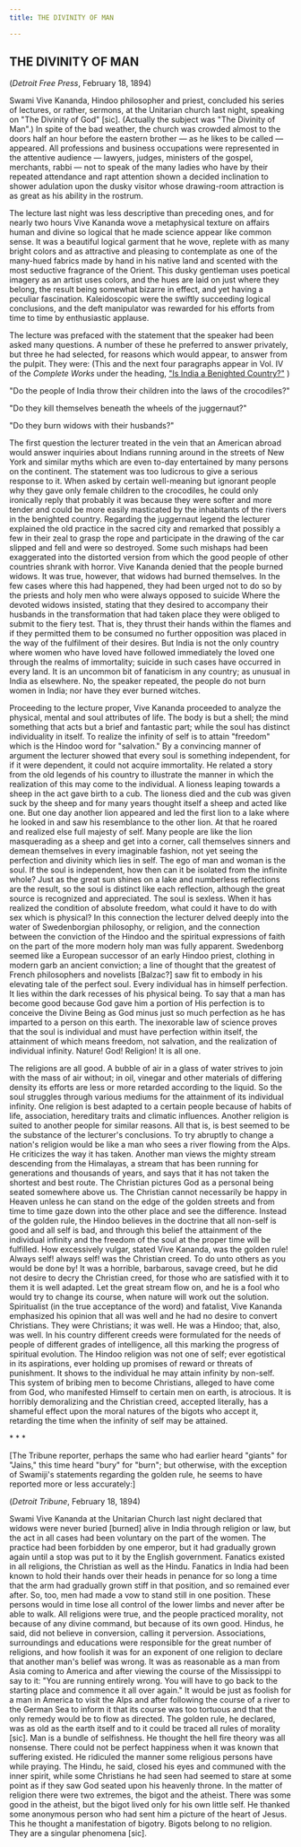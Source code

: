 ```yaml
---
title: THE DIVINITY OF MAN

---
```





  

## THE DIVINITY OF MAN

(*Detroit Free Press*, February 18, 1894)

Swami Vive Kananda, Hindoo philosopher and priest, concluded his series
of lectures, or rather, sermons, at the Unitarian church last night,
speaking on "The Divinity of God" \[sic\]. (Actually the subject was
"The Divinity of Man".) In spite of the bad weather, the church was
crowded almost to the doors half an hour before the eastern brother — as
he likes to be called — appeared. All professions and business
occupations were represented in the attentive audience — lawyers,
judges, ministers of the gospel, merchants, rabbi — not to speak of the
many ladies who have by their repeated attendance and rapt attention
shown a decided inclination to shower adulation upon the dusky visitor
whose drawing-room attraction is as great as his ability in the rostrum.

The lecture last night was less descriptive than preceding ones, and for
nearly two hours Vive Kananda wove a metaphysical texture on affairs
human and divine so logical that he made science appear like common
sense. It was a beautiful logical garment that he wove, replete with as
many bright colors and as attractive and pleasing to contemplate as one
of the many-hued fabrics made by hand in his native land and scented
with the most seductive fragrance of the Orient. This dusky gentleman
uses poetical imagery as an artist uses colors, and the hues are laid on
just where they belong, the result being somewhat bizarre in effect, and
yet having a peculiar fascination. Kaleidoscopic were the swiftly
succeeding logical conclusions, and the deft manipulator was rewarded
for his efforts from time to time by enthusiastic applause.

The lecture was prefaced with the statement that the speaker had been
asked many questions. A number of these he preferred to answer
privately, but three he had selected, for reasons which would appear, to
answer from the pulpit. They were: (This and the next four paragraphs
appear in Vol. IV of the *Complete Works* under the heading, ["Is India
a Benighted
Country?"](../../volume_4/lectures_and_discourses/is_india_a_benighted_country.htm#v3_ran)
)

"Do the people of India throw their children into the laws of the
crocodiles?"

"Do they kill themselves beneath the wheels of the juggernaut?"

"Do they burn widows with their husbands?"

The first question the lecturer treated in the vein that an American
abroad would answer inquiries about Indians running around in the
streets of New York and similar myths which are even to-day entertained
by many persons on the continent. The statement was too ludicrous to
give a serious response to it. When asked by certain well-meaning but
ignorant people why they gave only female children to the crocodiles, he
could only ironically reply that probably it was because they were
softer and more tender and could be more easily masticated by the
inhabitants of the rivers in the benighted country. Regarding the
juggernaut legend the lecturer explained the old practice in the sacred
city and remarked that possibly a few in their zeal to grasp the rope
and participate in the drawing of the car slipped and fell and were so
destroyed. Some such mishaps had been exaggerated into the distorted
version from which the good people of other countries shrank with
horror. Vive Kananda denied that the people burned widows. It was true,
however, that widows had burned themselves. In the few cases where this
had happened, they had been urged not to do so by the priests and holy
men who were always opposed to suicide Where the devoted widows
insisted, stating that they desired to accompany their husbands in the
transformation that had taken place they were obliged to submit to the
fiery test. That is, they thrust their hands within the flames and if
they permitted them to be consumed no further opposition was placed in
the way of the fulfilment of their desires. But India is not the only
country where women who have loved have followed immediately the loved
one through the realms of immortality; suicide in such cases have
occurred in every land. It is an uncommon bit of fanaticism in any
country; as unusual in India as elsewhere. No, the speaker repeated, the
people do not burn women in India; nor have they ever burned witches.

Proceeding to the lecture proper, Vive Kananda proceeded to analyze the
physical, mental and soul attributes of life. The body is but a shell;
the mind something that acts but a brief and fantastic part; while the
soul has distinct individuality in itself. To realize the infinity of
self is to attain "freedom" which is the Hindoo word for "salvation." By
a convincing manner of argument the lecturer showed that every soul is
something independent, for if it were dependent, it could not acquire
immortality. He related a story from the old legends of his country to
illustrate the manner in which the realization of this may come to the
individual. A lioness leaping towards a sheep in the act gave birth to a
cub. The lioness died and the cub was given suck by the sheep and for
many years thought itself a sheep and acted like one. But one day
another lion appeared and led the first lion to a lake where he looked
in and saw his resemblance to the other lion. At that he roared and
realized else full majesty of self. Many people are like the lion
masquerading as a sheep and get into a corner, call themselves sinners
and demean themselves in every imaginable fashion, not yet seeing the
perfection and divinity which lies in self. The ego of man and woman is
the soul. If the soul is independent, how then can it be isolated from
the infinite whole? Just as the great sun shines on a lake and
numberless reflections are the result, so the soul is distinct like each
reflection, although the great source is recognized and appreciated. The
soul is sexless. When it has realized the condition of absolute freedom,
what could it have to do with sex which is physical? In this connection
the lecturer delved deeply into the water of Swedenborgian philosophy,
or religion, and the connection between the conviction of the Hindoo and
the spiritual expressions of faith on the part of the more modern holy
man was fully apparent. Swedenborg seemed like a European successor of
an early Hindoo priest, clothing in modern garb an ancient conviction; a
line of thought that the greatest of French philosophers and novelists
\[Balzac?\] saw fit to embody in his elevating tale of the perfect soul.
Every individual has in himself perfection. It lies within the dark
recesses of his physical being. To say that a man has become good
because God gave him a portion of His perfection is to conceive the
Divine Being as God minus just so much perfection as he has imparted to
a person on this earth. The inexorable law of science proves that the
soul is individual and must have perfection within itself, the
attainment of which means freedom, not salvation, and the realization of
individual infinity. Nature! God! Religion! It is all one.

The religions are all good. A bubble of air in a glass of water strives
to join with the mass of air without; in oil, vinegar and other
materials of differing density its efforts are less or more retarded
according to the liquid. So the soul struggles through various mediums
for the attainment of its individual infinity. One religion is best
adapted to a certain people because of habits of life, association,
hereditary traits and climatic influences. Another religion is suited to
another people for similar reasons. All that is, is best seemed to be
the substance of the lecturer's conclusions. To try abruptly to change a
nation's religion would be like a man who sees a river flowing from the
Alps. He criticizes the way it has taken. Another man views the mighty
stream descending from the Himalayas, a stream that has been running for
generations and thousands of years, and says that it has not taken the
shortest and best route. The Christian pictures God as a personal being
seated somewhere above us. The Christian cannot necessarily be happy in
Heaven unless he can stand on the edge of the golden streets and from
time to time gaze down into the other place and see the difference.
Instead of the golden rule, the Hindoo believes in the doctrine that all
non-self is good and all self is bad, and through this belief the
attainment of the individual infinity and the freedom of the soul at the
proper time will be fulfilled. How excessively vulgar, stated Vive
Kananda, was the golden rule! Always self! always self! was the
Christian creed. To do unto others as you would be done by! It was a
horrible, barbarous, savage creed, but he did not desire to decry the
Christian creed, for those who are satisfied with it to them it is well
adapted. Let the great stream flow on, and he is a fool who would try to
change its course, when nature will work out the solution. Spiritualist
(in the true acceptance of the word) and fatalist, Vive Kananda
emphasized his opinion that all was well and he had no desire to convert
Christians. They were Christians; it was well. He was a Hindoo; that,
also, was well. In his country different creeds were formulated for the
needs of people of different grades of intelligence, all this marking
the progress of spiritual evolution. The Hindoo religion was not one of
self; ever egotistical in its aspirations, ever holding up promises of
reward or threats of punishment. It shows to the individual he may
attain infinity by non-self. This system of bribing men to become
Christians, alleged to have come from God, who manifested Himself to
certain men on earth, is atrocious. It is horribly demoralizing and the
Christian creed, accepted literally, has a shameful effect upon the
moral natures of the bigots who accept it, retarding the time when the
infinity of self may be attained.

\*          \*          \*

\[The Tribune reporter, perhaps the same who had earlier heard "giants"
for "Jains," this time heard "bury" for "burn"; but otherwise, with the
exception of Swamiji's statements regarding the golden rule, he seems to
have reported more or less accurately:\]

(*Detroit Tribune*, February 18, 1894)

Swami Vive Kananda at the Unitarian Church last night declared that
widows were never buried \[burned\] alive in India through religion or
law, but the act in all cases had been voluntary on the part of the
women. The practice had been forbidden by one emperor, but it had
gradually grown again until a stop was put to it by the English
government. Fanatics existed in all religions, the Christian as well as
the Hindu. Fanatics in India had been known to hold their hands over
their heads in penance for so long a time that the arm had gradually
grown stiff in that position, and so remained ever after. So, too, men
had made a vow to stand still in one position. These persons would in
time lose all control of the lower limbs and never after be able to
walk. All religions were true, and the people practiced morality, not
because of any divine command, but because of its own good. Hindus, he
said, did not believe in conversion, calling it perversion.
Associations, surroundings and educations were responsible for the great
number of religions, and how foolish it was for an exponent of one
religion to declare that another man's belief was wrong. It was as
reasonable as a man from Asia coming to America and after viewing the
course of the Mississippi to say to it: "You are running entirely wrong.
You will have to go back to the starting place and commence it all over
again." It would be just as foolish for a man in America to visit the
Alps and after following the course of a river to the German Sea to
inform it that its course was too tortuous and that the only remedy
would be to flow as directed. The golden rule, he declared, was as old
as the earth itself and to it could be traced all rules of morality
\[sic\]. Man is a bundle of selfishness. He thought the hell fire theory
was all nonsense. There could not be perfect happiness when it was known
that suffering existed. He ridiculed the manner some religious persons
have while praying. The Hindu, he said, closed his eyes and communed
with the inner spirit, while some Christians he had seen had seemed to
stare at some point as if they saw God seated upon his heavenly throne.
In the matter of religion there were two extremes, the bigot and the
atheist. There was some good in the atheist, but the bigot lived only
for his own little self. He thanked some anonymous person who had sent
him a picture of the heart of Jesus. This he thought a manifestation of
bigotry. Bigots belong to no religion. They are a singular phenomena
\[sic\].


